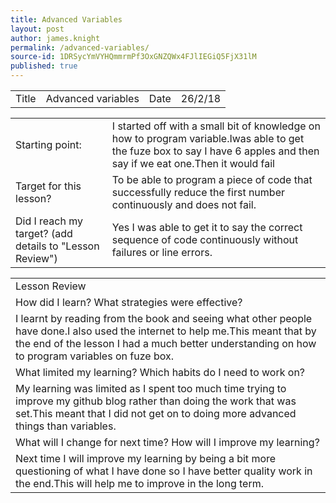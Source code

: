 ```yaml
---
title: Advanced Variables
layout: post
author: james.knight
permalink: /advanced-variables/
source-id: 1DRSycYmVYHQmmrmPf3OxGNZQWx4FJlIEGiQ5FjX31lM
published: true
---
```

<table>
  <tr>
    <td>Title</td>
    <td>Advanced variables</td>
    <td>Date</td>
    <td>26/2/18</td>
  </tr>
</table>


<table>
  <tr>
    <td>Starting point:</td>
    <td>I started off with a small bit of knowledge on how to program variable.Iwas able to get the fuze box to say I have 6 apples and then say if we eat one.Then it would fail</td>
  </tr>
  <tr>
    <td>Target for this lesson?</td>
    <td>To be able to program a  piece of code that successfully reduce the first number continuously and does not fail.</td>
  </tr>
  <tr>
    <td>Did I reach my target? 
(add details to "Lesson Review")</td>
    <td>Yes I was able to get it to say the correct sequence of code continuously without failures or line errors.</td>
  </tr>
</table>


<table>
  <tr>
    <td>Lesson Review</td>
  </tr>
  <tr>
    <td>How did I learn? What strategies were effective? </td>
  </tr>
  <tr>
    <td>I learnt by reading from the book and seeing what other people have done.I also used the internet to help me.This meant that by the end of the lesson I had a much better understanding on how to program variables on fuze box.</td>
  </tr>
  <tr>
    <td>What limited my learning? Which habits do I need to work on? </td>
  </tr>
  <tr>
    <td>My learning was limited as I spent too much time trying to improve my github blog rather than doing the work that was set.This meant that I did not get on to doing more advanced things than variables.</td>
  </tr>
  <tr>
    <td>What will I change for next time? How will I improve my learning?</td>
  </tr>
  <tr>
    <td>Next time I will improve my learning by being a bit more questioning of what I have done so I have better quality work in the end.This will help me to improve in the long term.</td>
  </tr>
</table>


